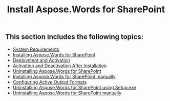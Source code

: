 ﻿---
title: Install Aspose.Words for SharePoint
description: "This guide describes how to install Aspose.Words for SharePoint."
type: docs
weight: 40
url: /sharepoint/install-aspose-words-for-sharepoint/
---

## This section includes the following topics:

- [System Requirements](/words/sharepoint/system-requirements/)
- [Installing Aspose.Words for SharePoint](/words/sharepoint/installing-aspose-words-for-sharepoint/)
- [Deployment and Activation](/words/sharepoint/deployment-and-activation/)
- [Activation and Deactivation After Installation](/words/sharepoint/activation-and-deactivation-after-installation/)
- [Uninstalling Aspose.Words for SharePoint](/words/sharepoint/uninstalling-aspose-words-for-sharepoint/)
- [Installing Aspose.Words for SharePoint manually](/words/sharepoint/installing-aspose-words-for-sharepoint-manually/)
- [Configuring Active Output Formats](/words/sharepoint/configuring-active-output-formats/)
- [Uninstalling Aspose.Words for SharePoint using Setup.exe](/words/sharepoint/uninstalling-aspose-words-for-sharepoint-using-setup-exe/)
- [Uninstalling Aspose.Words for SharePoint manually](/words/sharepoint/uninstalling-aspose-words-for-sharepoint-manually/)
